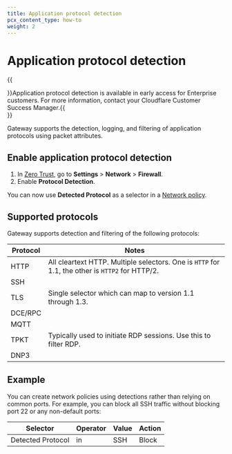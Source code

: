 ```yaml
---
title: Application protocol detection
pcx_content_type: how-to
weight: 2
---
```


# Application protocol detection

{{<Aside header="Availability">}}Application protocol detection is available in early access for Enterprise customers. For more information, contact your Cloudflare Customer Success Manager.{{</Aside>}}

Gateway supports the detection, logging, and filtering of application protocols using packet attributes.

## Enable application protocol detection

1. In [Zero Trust](https://one.dash.cloudflare.com/), go to **Settings** > **Network** > **Firewall**.
2. Enable **Protocol Detection**.

You can now use **Detected Protocol** as a selector in a [Network policy](/cloudflare-one/policies/gateway/network-policies/#detected-protocol).

## Supported protocols

Gateway supports detection and filtering of the following protocols:

| Protocol | Notes                                                                                           |
| -------- | ----------------------------------------------------------------------------------------------- |
| HTTP     | All cleartext HTTP. Multiple selectors. One is `HTTP` for 1.1, the other is `HTTP2` for HTTP/2. |
| SSH      |                                                                                                 |
| TLS      | Single selector which can map to version 1.1 through 1.3.                                       |
| DCE/RPC  |                                                                                                 |
| MQTT     |                                                                                                 |
| TPKT     | Typically used to initiate RDP sessions. Use this to filter RDP.                                |
| DNP3     |                                                                                                 |

## Example

You can create network policies using detections rather than relying on common ports. For example, you can block all SSH traffic without blocking port 22 or any non-default ports:

| Selector          | Operator | Value | Action |
| ----------------- | -------- | ----- | ------ |
| Detected Protocol | in       | SSH   | Block  |
